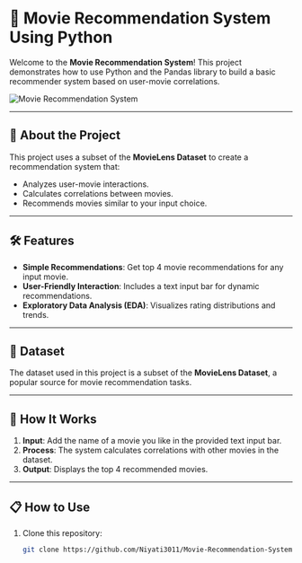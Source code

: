 # 🎥 Movie Recommendation System Using Python

Welcome to the **Movie Recommendation System**! This project demonstrates how to use Python and the Pandas library to build a basic recommender system based on user-movie correlations.

![Movie Recommendation System](image/movie_recommender_banner.png)

---

## 📜 About the Project

This project uses a subset of the **MovieLens Dataset** to create a recommendation system that:
- Analyzes user-movie interactions.
- Calculates correlations between movies.
- Recommends movies similar to your input choice.

---

## 🛠 Features

- **Simple Recommendations**: Get top 4 movie recommendations for any input movie.
- **User-Friendly Interaction**: Includes a text input bar for dynamic recommendations.
- **Exploratory Data Analysis (EDA)**: Visualizes rating distributions and trends.

---

## 📂 Dataset

The dataset used in this project is a subset of the **MovieLens Dataset**, a popular source for movie recommendation tasks.

---

## 🚀 How It Works

1. **Input**: Add the name of a movie you like in the provided text input bar.
2. **Process**: The system calculates correlations with other movies in the dataset.
3. **Output**: Displays the top 4 recommended movies.

---

## 📋 How to Use

1. Clone this repository:
   ```bash
   git clone https://github.com/Niyati3011/Movie-Recommendation-System.git
